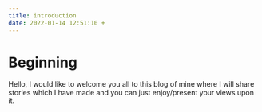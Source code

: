```yaml
---
title: introduction
date: 2022-01-14 12:51:10 +
---
```


# Beginning
Hello, I would like to welcome you all to this blog of mine where I will share stories which I have made and you can just enjoy/present your views upon it.
